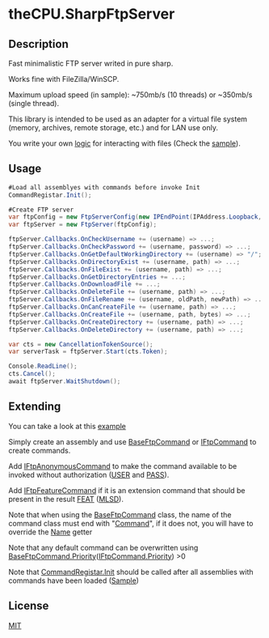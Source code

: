 # theCPU.SharpFtpServer
## Description

Fast minimalistic FTP server writed in pure sharp.

Works fine with FileZilla/WinSCP.

Maximum upload speed (in sample): ~750mb/s (10 threads) or ~350mb/s (single thread).

This library is intended to be used as an adapter for a virtual file system (memory, archives, remote storage, etc.) and for LAN use only.

You write your own [logic](https://github.com/theGPU/theCPU.SharpFtpServer/blob/master/theCPU.SharpFtpServer/Server/FtpServerCallbacks.cs) for interacting with files (Check the [sample](https://github.com/theGPU/theCPU.SharpFtpServer/blob/master/Sample/Program.cs)).
## Usage

```C#
#Load all assemblyes with commands before invoke Init
CommandRegistar.Init();

#Create FTP server
var ftpConfig = new FtpServerConfig(new IPEndPoint(IPAddress.Loopback, 2121), 512, true);
var ftpServer = new FtpServer(ftpConfig);

ftpServer.Callbacks.OnCheckUsername += (username) => ...;
ftpServer.Callbacks.OnCheckPassword += (username, password) => ...;
ftpServer.Callbacks.OnGetDefaultWorkingDirectory += (username) => "/";
ftpServer.Callbacks.OnDirectoryExist += (username, path) => ...;
ftpServer.Callbacks.OnFileExist += (username, path) => ...;
ftpServer.Callbacks.OnGetDirectoryEntries += ...;
ftpServer.Callbacks.OnDownloadFile += ...;
ftpServer.Callbacks.OnDeleteFile += (username, path) => ...;
ftpServer.Callbacks.OnFileRename += (username, oldPath, newPath) => ...;
ftpServer.Callbacks.OnCanCreateFile += (username, path) => ...;
ftpServer.Callbacks.OnCreateFile += (username, path, bytes) => ...;
ftpServer.Callbacks.OnCreateDirectory += (username, path) => ...;
ftpServer.Callbacks.OnDeleteDirectory += (username, path) => ...;

var cts = new CancellationTokenSource();
var serverTask = ftpServer.Start(cts.Token);

Console.ReadLine();
cts.Cancel();
await ftpServer.WaitShutdown();
```


## Extending
You can take a look at this [example]("https://github.com/theGPU/theCPU.SharpFtpServer/tree/master/Sample_Extension")

Simply create an assembly and use [BaseFtpCommand](https://github.com/theGPU/theCPU.SharpFtpServer/blob/master/theCPU.SharpFtpServer/Commands/Base/BaseFtpCommand.cs) or [IFtpCommand](https://github.com/theGPU/theCPU.SharpFtpServer/blob/master/theCPU.SharpFtpServer/Commands/Base/IFtpCommand.cs) to create commands. 

Add [IFtpAnonymousCommand](https://github.com/theGPU/theCPU.SharpFtpServer/blob/master/theCPU.SharpFtpServer/Commands/Base/IFtpAnonymousCommand.cs) to make the command available to be invoked without authorization ([USER](https://github.com/theGPU/theCPU.SharpFtpServer/blob/master/theCPU.SharpFtpServer/Commands/UserCommand.cs) and [PASS](https://github.com/theGPU/theCPU.SharpFtpServer/blob/master/theCPU.SharpFtpServer/Commands/PassCommand.cs)).

Add [IFtpFeatureCommand](https://github.com/theGPU/theCPU.SharpFtpServer/blob/master/theCPU.SharpFtpServer/Commands/Base/IFtpFeatureCommand.cs) if it is an extension command that should be present in the result [FEAT](https://github.com/theGPU/theCPU.SharpFtpServer/blob/master/theCPU.SharpFtpServer/Commands/FeatCommand.cs) ([MLSD](https://github.com/theGPU/theCPU.SharpFtpServer/blob/master/theCPU.SharpFtpServer/Commands/Features/MlsdCommand.cs)).

Note that when using the [BaseFtpCommand](https://github.com/theGPU/theCPU.SharpFtpServer/blob/master/theCPU.SharpFtpServer/Commands/Base/BaseFtpCommand.cs) class, the name of the command class must end with "[Command](https://github.com/theGPU/theCPU.SharpFtpServer/blob/master/theCPU.SharpFtpServer/Commands/Base/BaseFtpCommand.cs#L14)", if it does not, you will have to override the [Name](https://github.com/theGPU/theCPU.SharpFtpServer/blob/master/theCPU.SharpFtpServer/Commands/Base/BaseFtpCommand.cs#L14) getter

Note that any default command can be overwritten using [BaseFtpCommand.Priority](https://github.com/theGPU/theCPU.SharpFtpServer/blob/master/theCPU.SharpFtpServer/Commands/Base/BaseFtpCommand.cs#L15)([IFtpCommand.Priority](https://github.com/theGPU/theCPU.SharpFtpServer/blob/master/theCPU.SharpFtpServer/Commands/Base/IFtpCommand.cs#L14)) >0

Note that [CommandRegistar.Init](https://github.com/theGPU/theCPU.SharpFtpServer/blob/master/theCPU.SharpFtpServer/Server/CommandRegistar.cs#L21) should be called after all assemblies with commands have been loaded ([Sample](https://github.com/theGPU/theCPU.SharpFtpServer/blob/master/Sample/Program.cs#L23))
## License

[MIT](https://choosealicense.com/licenses/mit/)